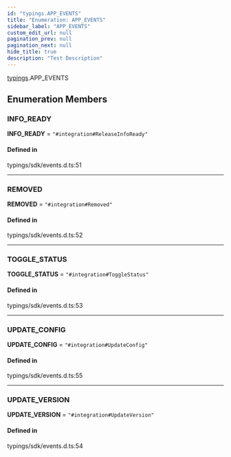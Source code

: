 ```yaml
---
id: "typings.APP_EVENTS"
title: "Enumeration: APP_EVENTS"
sidebar_label: "APP_EVENTS"
custom_edit_url: null
pagination_prev: null
pagination_next: null
hide_title: true
description: "Test Description"
---
```


[typings](../namespaces/typings.md).APP_EVENTS

## Enumeration Members

### INFO\_READY

 **INFO\_READY** = ``"#integration#ReleaseInfoReady"``

#### Defined in

typings/sdk/events.d.ts:51

___

### REMOVED

 **REMOVED** = ``"#integration#Removed"``

#### Defined in

typings/sdk/events.d.ts:52

___

### TOGGLE\_STATUS

 **TOGGLE\_STATUS** = ``"#integration#ToggleStatus"``

#### Defined in

typings/sdk/events.d.ts:53

___

### UPDATE\_CONFIG

 **UPDATE\_CONFIG** = ``"#integration#UpdateConfig"``

#### Defined in

typings/sdk/events.d.ts:55

___

### UPDATE\_VERSION

 **UPDATE\_VERSION** = ``"#integration#UpdateVersion"``

#### Defined in

typings/sdk/events.d.ts:54
